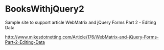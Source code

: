 BooksWithjQuery2
================

Sample site to support article WebMatrix and jQuery Forms Part 2 - Editing Data

http://www.mikesdotnetting.com/Article/176/WebMatrix-and-jQuery-Forms-Part-2-Editing-Data